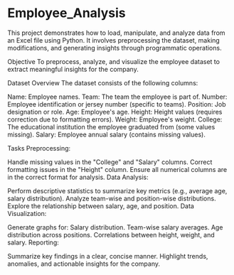 # Employee_Analysis
This project demonstrates how to load, manipulate, and analyze data from an Excel file using Python. It involves preprocessing the dataset, making modifications, and generating insights through programmatic operations.

Objective
To preprocess, analyze, and visualize the employee dataset to extract meaningful insights for the company.

Dataset Overview
The dataset consists of the following columns:

Name: Employee names.
Team: The team the employee is part of.
Number: Employee identification or jersey number (specific to teams).
Position: Job designation or role.
Age: Employee's age.
Height: Height values (requires correction due to formatting errors).
Weight: Employee's weight.
College: The educational institution the employee graduated from (some values missing).
Salary: Employee annual salary (contains missing values).

Tasks
Preprocessing:

Handle missing values in the "College" and "Salary" columns.
Correct formatting issues in the "Height" column.
Ensure all numerical columns are in the correct format for analysis.
Data Analysis:

Perform descriptive statistics to summarize key metrics (e.g., average age, salary distribution).
Analyze team-wise and position-wise distributions.
Explore the relationship between salary, age, and position.
Data Visualization:

Generate graphs for:
Salary distribution.
Team-wise salary averages.
Age distribution across positions.
Correlations between height, weight, and salary.
Reporting:

Summarize key findings in a clear, concise manner.
Highlight trends, anomalies, and actionable insights for the company.

